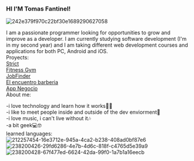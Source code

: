 ### HI I'M Tomas Fantinel!
![242e379f970c22bf30e1689290627058](https://github.com/tomas03/tomas03/assets/30119259/fb49ab77-1a1a-41ea-86c3-f152b3a72004)

I am a passionate programmer looking for opportunities to grow and improve as a developer. I am currently studying software development (I'm in my second year) and I am taking different web development courses and applications for both PC, Android and iOS.
<br>
Proyects:
<br>
[Strict](https://github.com/tomas03/Strict)
<br>
[Fitness Gym](https://github.com/tomas03/FitnessGym)
<br>
[JobFinder](https://github.com/tomas03/JobFinder)
<br>
[El encuentro barberia](https://github.com/tomas03/ElEncuentroBarberia)
<br>
[App Negocio](https://github.com/tomas03/appNegocioPC)
<br>
About me:

-i love technology and learn how it works👨‍💻​
<br>
-i like to meet people inside and outside of the dev enviorment🤝​
<br>
-i love music, i can't live without it🎶​
<br>
-a bit geek💻​🤓​
<br>
learned languages:
<br>
![212257454-16e3712e-945a-4ca2-b238-408ad0bf87e6](https://github.com/tomas03/tomas03/assets/30119259/bb447908-0569-4c33-bd52-4a31e6078441)
<br>
![238200426-29fd6286-4e7b-4d6c-818f-c4765d5e39a9](https://github.com/tomas03/tomas03/assets/30119259/1c19f0f2-2232-457f-80bf-888671b626aa)
<br>
![238200428-67f477ed-6624-42da-99f0-1a7b1a16eecb](https://github.com/tomas03/tomas03/assets/30119259/6bdf9435-23d5-49ed-92ea-dea4adb375ca)
<br>





